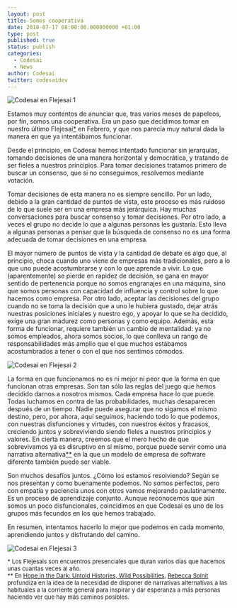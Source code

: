 ```yaml
---
layout: post
title: Somos cooperativa
date: 2018-07-17 08:00:00.000000000 +01:00
type: post
published: true
status: publish
categories:
  - Codesai
  - News
author: Codesai
twitter: codesaidev
---
```


<img src="/assets/flejesai_tenerife_2018.JPG" alt="Codesai en Flejesai 1" />

Estamos muy contentos de anunciar que, tras varios meses de papeleos, por fín,
somos una cooperativa. Era un paso que decidimos tomar en nuestro último Flejesai<a href="#nota1">*</a> en Febrero, y que nos parecía muy natural dada la manera en que ya intentábamos funcionar.

Desde el principio, en Codesai hemos intentado funcionar sin jerarquías, tomando decisiones de una manera horizontal y democrática, y tratando de ser fieles a nuestros principios. Para tomar decisiones tratamos primero de buscar un consenso, que si no conseguimos, resolvemos mediante votación.

Tomar decisiones de esta manera no es siempre sencillo. Por un lado, debido a la gran cantidad de puntos de vista, este proceso es más ruidoso de lo que suele ser en una empresa más jerárquica. Hay muchas conversaciones para buscar consenso y tomar decisiones. Por otro lado, a veces el grupo no decide lo que a algunas personas les gustaría. Esto lleva a algunas personas a pensar que la búsqueda de consenso no es una forma adecuada de tomar decisiones en una empresa.

El mayor número de puntos de vista y la cantidad de debate es algo que, al principio, choca cuando uno viene de empresas más tradicionales, pero a lo que uno puede acostumbrarse y con lo que aprende a vivir. Lo que (aparentemente) se pierde en rapidez de decisión, se gana en mayor sentido de pertenencia porque no somos engranajes en una máquina, sino que somos personas con capacidad de influencia y control sobre lo que hacemos como empresa. Por otro lado, aceptar las decisiones del grupo cuando no se toma la decisión que a uno le hubiera gustado, dejar atrás nuestras posiciones iniciales y nuestro ego, y apoyar lo que se ha decidido, exige una gran madurez como personas y como equipo. Además, esta forma de funcionar, requiere también un cambio de mentalidad: ya no somos empleados, ahora somos socios, lo que conlleva un rango de responsabilidades más amplio que el que muchos estábamos acostumbrados a tener o con el que nos sentimos cómodos.

<img src="/assets/flejesai_tenerife_2018_2.JPG" alt="Codesai en Flejesai 2" />

La forma en que funcionamos no es ni mejor ni peor que la forma en que funcionan otras empresas. Son tan sólo las reglas del juego que hemos decidido darnos a nosotros mismos. Cada empresa hace lo que puede. Todas luchamos en contra de las probabilidades, muchas desaparecen después de un tiempo. Nadie puede asegurar que no sigamos el mismo destino, pero, por ahora, aquí seguimos, haciendo todo lo que podemos, con nuestras disfunciones y virtudes, con nuestros éxitos y fracasos, creciendo juntos y sobreviviendo siendo fieles a nuestros principios y valores. En cierta manera, creemos que el mero hecho de que sobrevivamos ya es disruptivo en sí mismo, porque puede servir como una narrativa alternativa<a href="#nota2">**</a> en la que un modelo de empresa de software diferente también puede ser viable.

Son muchos desafíos juntos. ¿Cómo los estamos resolviendo? Según se nos presentan y como buenamente podemos. No somos perfectos, pero con empatía y paciencia unos con otros vamos mejorando paulatinamente. Es un proceso de aprendizaje conjunto. Aunque reconocemos que aún somos un poco disfuncionales, coincidimos en que Codesai es uno de los grupos más fecundos en los que hemos trabajado. 

En resumen, intentamos hacerlo lo mejor que podemos en cada momento, aprendiendo juntos y disfrutando del camino.

<img src="/assets/flejesai_tenerife_2018_3.JPG" alt="Codesai en Flejesai 3" />

<p style="font-size: small;">
  <a name="nota1"></a> * Los Flejesais son encuentros presenciales que duran varios días que hacemos unas cuantas veces al año.
  <br>
  <a name="nota2"></a> ** En <a href="https://www.goodreads.com/book/show/28048.Hope_in_the_Dark">Hope in the Dark: Untold Histories, Wild Possibilities</a>, <a href="https://en.wikipedia.org/wiki/Rebecca_Solnit">Rebecca Solnit</a> profundiza en la idea de la necesidad de disponer de narrativas alternativas a las habituales a la corriente general para inspirar y dar esperanza a más personas haciendo ver que hay más caminos posibles.
</p>